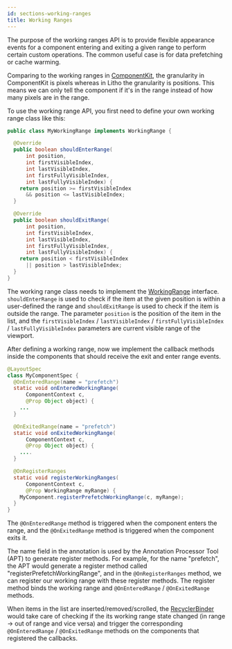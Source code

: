 ```yaml
---
id: sections-working-ranges
title: Working Ranges
---
```


The purpose of the working ranges API is to provide flexible appearance events for a component entering and exiting a given range to perform certain custom operations. The common useful case is for data prefetching or cache warming.

Comparing to the working ranges in [ComponentKit](https://componentkit.org/), the granularity in ComponentKit is pixels whereas in Litho the granularity is positions. This means we can only tell the component if it's in the range instead of how many pixels are in the range.

To use the working range API, you first need to define your own working range class like this:

```java
public class MyWorkingRange implements WorkingRange {

  @Override
  public boolean shouldEnterRange(
      int position,
      int firstVisibleIndex,
      int lastVisibleIndex,
      int firstFullyVisibleIndex,
      int lastFullyVisibleIndex) {
    return position >= firstVisibleIndex
      && position <= lastVisibleIndex;
  }

  @Override
  public boolean shouldExitRange(
      int position,
      int firstVisibleIndex,
      int lastVisibleIndex,
      int firstFullyVisibleIndex,
      int lastFullyVisibleIndex) {
    return position < firstVisibleIndex
      || position > lastVisibleIndex;
  }
}
```

The working range class needs to implement the [WorkingRange](/javadoc/com/facebook/litho/WorkingRange.html) interface. `shouldEnterRange` is used to check if the item at the given position is within a user-defined the range and `shouldExitRange` is used to check if the item is outside the range. The parameter `position` is the position of the item in the list, and the `firstVisibleIndex` / `lastVisibleIndex` / `firstFullyVisibleIndex` / `lastFullyVisibleIndex` parameters are current visible range of the viewport.

After defining a working range, now we implement the callback methods inside the components that should receive the exit and enter range events.

```java
@LayoutSpec
class MyComponentSpec {
  @OnEnteredRange(name = "prefetch")
  static void onEnteredWorkingRange(
      ComponentContext c,
      @Prop Object object) {
    ...
  }

  @OnExitedRange(name = "prefetch")
  static void onExitedWorkingRange(
      ComponentContext c,
      @Prop Object object) {
    ....
  }

  @OnRegisterRanges
  static void registerWorkingRanges(
      ComponentContext c,
      @Prop WorkingRange myRange) {
    MyComponent.registerPrefetchWorkingRange(c, myRange);
  }
}
```

The `@OnEnteredRange` method is triggered when the component enters the range, and the `@OnExitedRange` method is triggered when the component exits it.

The name field in the annotation is used by the Annotation Processor Tool (APT) to generate register methods. For example, for the name "prefetch", the APT would generate a register method called "registerPrefetchWorkingRange", and in the `@OnRegisterRanges` method, we can register our working range with these register methods. The register method binds the working range and `@OnEnteredRange` / `@OnExitedRange` methods.

When items in the list are inserted/removed/scrolled, the [RecyclerBinder](https://fblitho.com/docs/recycler-component#recyclerbinder) would take care of checking if the its working range state changed (in range → out of range and vice versa) and trigger the corresponding `@OnEnteredRange` / `@OnExitedRange` methods on the components that registered the callbacks.
